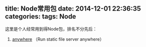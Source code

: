 title: Node常用包
date: 2014-12-01 22:36:35
categories:
tags: Node
---
这里是个人经常用到得Node包，排名不分先后：

1. [anywhere](https://www.npmjs.org/package/anywhere) （Run static file server anywhere） 
